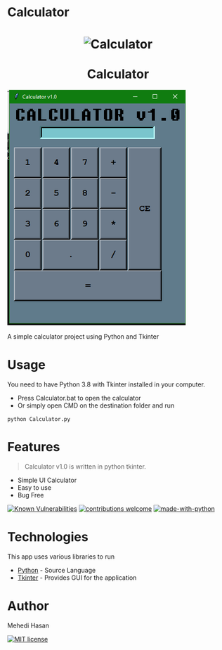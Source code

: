 # Calculator

<h1 align="center">
  <img alt="Calculator" src="https://res.ppizarror.com/other/python.png" width="200px" height="200px" />
  <br /><br />
  Calculator</h1>

![Calculator](https://raw.githubusercontent.com/mehedieh/Calculator/master/Calculator.png)

A simple calculator project using Python and Tkinter


# Usage
 You need to have Python 3.8 with Tkinter installed in your computer.
 - Press Calculator.bat to open the calculator
 - Or simply open CMD on the destination folder and run
 
```
python Calculator.py
```


# Features
>Calculator v1.0 is written in python tkinter.
- Simple UI Calculator
- Easy to use
- Bug Free

[![Known Vulnerabilities](https://snyk.io/test/github/dwyl/hapi-auth-jwt2/badge.svg?targetFile=package.json)](https://snyk.io/test/github/dwyl/hapi-auth-jwt2?targetFile=package.json)
[![contributions welcome](https://img.shields.io/badge/contributions-welcome-brightgreen.svg?style=flat)](https://github.com/dwyl/esta/issues)
[![made-with-python](https://img.shields.io/badge/Made%20with-Python-1f425f.svg)](https://www.python.org/)
# Technologies

This app uses various libraries to run

* [Python](python.org) - Source Language
* [Tkinter](https://wiki.python.org/moin/TkInter) - Provides GUI for the application
# Author
Mehedi Hasan

[![MIT license](https://img.shields.io/badge/License-MIT-blue.svg)](https://lbesson.mit-license.org/)
